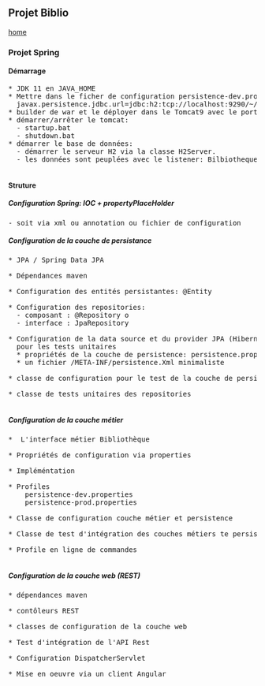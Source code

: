 ## Projet Biblio

[home](../../index-spring.md)

### Projet Spring

#### Démarrage
<pre>
* JDK 11 en JAVA_HOME
* Mettre dans le ficher de configuration persistence-dev.properties:
  javax.persistence.jdbc.url=jdbc:h2:tcp://localhost:9290/~/biblio
* builder de war et le déployer dans le Tomcat9 avec le port 8086
* démarrer/arrêter le tomcat: 
  - startup.bat
  - shutdown.bat
* démarrer le base de données:
  - démarrer le serveur H2 via la classe H2Server.
  - les données sont peuplées avec le listener: BilbiothequeListener

</pre>

#### Struture

##### Configuration Spring: IOC + propertyPlaceHolder
<pre>
- soit via xml ou annotation ou fichier de configuration
</pre>

##### Configuration de la couche de persistance
<pre>
* JPA / Spring Data JPA

* Dépendances maven

* Configuration des entités persistantes: @Entity

* Configuration des repositories: 
  - composant : @Repository o
  - interface : JpaRepository

* Configuration de la data source et du provider JPA (Hibernate)
  pour les tests unitaires
  * propriétés de la couche de persistence: persistence.properties
  * un fichier /META-INF/persistence.Xml minimaliste 

* classe de configuration pour le test de la couche de persistence: SpringConfigTestRepository

* classe de tests unitaires des repositories

</pre>

##### Configuration de la couche métier
<pre>
*  L'interface métier Bibliothèque

* Propriétés de configuration via properties

* Impléméntation

* Profiles
    persistence-dev.properties
    persistence-prod.properties

* Classe de configuration couche métier et persistence

* Classe de test d'intégration des couches métiers te persistance

* Profile en ligne de commandes

</pre>

##### Configuration de la couche web (REST)

<pre>
* dépendances maven

* contôleurs REST

* classes de configuration de la couche web

* Test d'intégration de l'API Rest

* Configuration DispatcherServlet

* Mise en oeuvre via un client Angular
</pre>
